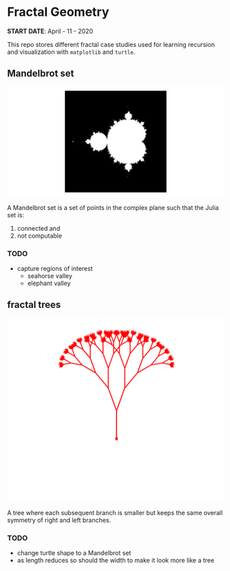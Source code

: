# Fractal Geometry

**START DATE**: April - 11 - 2020

This repo stores different fractal case studies used for learning recursion and visualization with `matplotlib` and `turtle`.

## Mandelbrot set


![figure](figs/mandelbrot_1200by1000.svg)

A Mandelbrot set is a set of points in the complex plane such that the Julia set is:

1. connected and
2. not computable

### TODO

- capture regions of interest
  - seahorse valley
  - elephant valley

## fractal trees

![figure](figs/tree-of-turtles.svg)

A tree where each subsequent branch is smaller but keeps the same overall symmetry of right and left branches.

### TODO

- change turtle shape to a Mandelbrot set
- as length reduces so should the width to make it look more like a tree